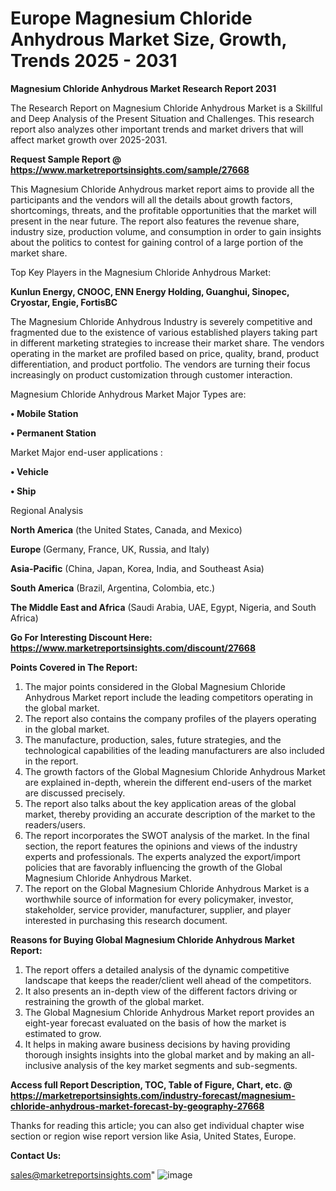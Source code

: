 # Europe Magnesium Chloride Anhydrous Market Size, Growth, Trends 2025 - 2031

<strong>Magnesium Chloride Anhydrous Market Research Report 2031</strong>

The Research Report on Magnesium Chloride Anhydrous Market is a Skillful and Deep Analysis of the Present Situation and Challenges. This research report also analyzes other important trends and market drivers that will affect market growth over 2025-2031.

<strong>Request Sample Report @ <a href=https://www.marketreportsinsights.com/sample/27668>https://www.marketreportsinsights.com/sample/27668</a></strong>

This Magnesium Chloride Anhydrous market report aims to provide all the participants and the vendors will all the details about growth factors, shortcomings, threats, and the profitable opportunities that the market will present in the near future. The report also features the revenue share, industry size, production volume, and consumption in order to gain insights about the politics to contest for gaining control of a large portion of the market share.

Top Key Players in the Magnesium Chloride Anhydrous Market:

<strong>Kunlun Energy, CNOOC, ENN Energy Holding, Guanghui, Sinopec, Cryostar, Engie, FortisBC</strong>

The Magnesium Chloride Anhydrous Industry is severely competitive and fragmented due to the existence of various established players taking part in different marketing strategies to increase their market share. The vendors operating in the market are profiled based on price, quality, brand, product differentiation, and product portfolio. The vendors are turning their focus increasingly on product customization through customer interaction.

Magnesium Chloride Anhydrous Market Major Types are:

<strong>• Mobile Station

• Permanent Station</strong>

Market Major end-user applications :

<strong>• Vehicle

• Ship</strong>

Regional Analysis

</u><strong><b>North America</b></strong> (the United States, Canada, and Mexico)

<strong><b>Europe </b></strong>(Germany, France, UK, Russia, and Italy)

<strong><b>Asia-Pacific</b></strong> (China, Japan, Korea, India, and Southeast Asia)

<strong><b>South America</b></strong> (Brazil, Argentina, Colombia, etc.)

<strong><b>The Middle East and Africa</b></strong> (Saudi Arabia, UAE, Egypt, Nigeria, and South Africa)

<strong>Go For Interesting Discount Here: <a href=https://www.marketreportsinsights.com/discount/27668>https://www.marketreportsinsights.com/discount/27668</a></strong>

<strong>Points Covered in The Report:</strong>
<ol>
  <li>The major points considered in the Global Magnesium Chloride Anhydrous Market report include the leading competitors operating in the global market.</li>
  <li>The report also contains the company profiles of the players operating in the global market.</li>
  <li>The manufacture, production, sales, future strategies, and the technological capabilities of the leading manufacturers are also included in the report.</li>
  <li>The growth factors of the Global Magnesium Chloride Anhydrous Market are explained in-depth, wherein the different end-users of the market are discussed precisely.</li>
  <li>The report also talks about the key application areas of the global market, thereby providing an accurate description of the market to the readers/users.</li>
  <li>The report incorporates the SWOT analysis of the market. In the final section, the report features the opinions and views of the industry experts and professionals. The experts analyzed the export/import policies that are favorably influencing the growth of the Global Magnesium Chloride Anhydrous Market.</li>
  <li>The report on the Global Magnesium Chloride Anhydrous Market is a worthwhile source of information for every policymaker, investor, stakeholder, service provider, manufacturer, supplier, and player interested in purchasing this research document.</li>
</ol>
<strong>Reasons for Buying Global Magnesium Chloride Anhydrous Market Report:</strong>

<ol>
  <li>The report offers a detailed analysis of the dynamic competitive landscape that keeps the reader/client well ahead of the competitors.</li>
  <li>It also presents an in-depth view of the different factors driving or restraining the growth of the global market.</li>
  <li>The Global Magnesium Chloride Anhydrous Market report provides an eight-year forecast evaluated on the basis of how the market is estimated to grow.</li>
  <li>It helps in making aware business decisions by having providing thorough insights insights into the global market and by making an all-inclusive analysis of the key market segments and sub-segments.</li>
</ol>
<strong>Access full Report Description, TOC, Table of Figure, Chart, etc. @ <a href=https://marketreportsinsights.com/industry-forecast/magnesium-chloride-anhydrous-market-forecast-by-geography-27668>https://marketreportsinsights.com/industry-forecast/magnesium-chloride-anhydrous-market-forecast-by-geography-27668</a></strong>


Thanks for reading this article; you can also get individual chapter wise section or region wise report version like Asia, United States, Europe.

<strong>Contact Us:</strong>

sales@marketreportsinsights.com"
![image](https://github.com/user-attachments/assets/956c15b6-cabe-4b7d-add1-def26d336360)
